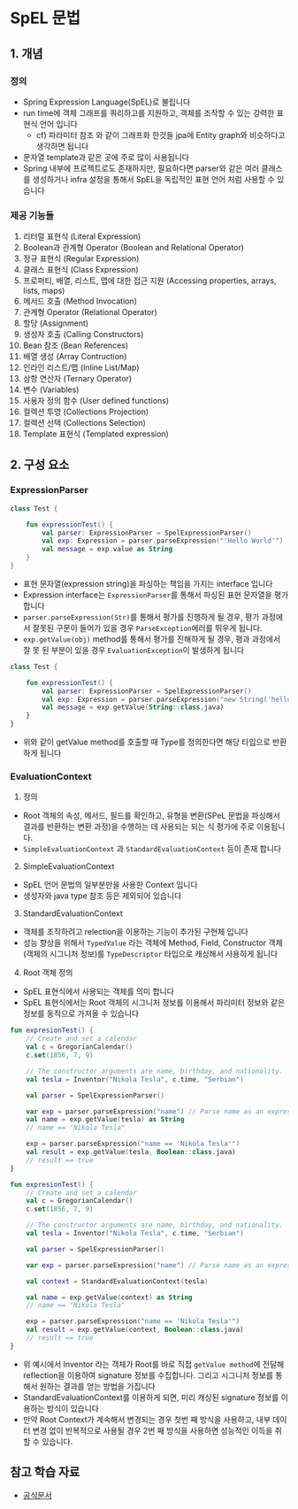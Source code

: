 # SpEL 문법

## 1. 개념

### 정의

- Spring Expression Language(SpEL)로 불립니다
- run time에 객체 그래프를 쿼리하고를 지원하고, 객체를 조작할 수 있는 강력한 표현식 언어 입니다
    - cf) 파라미터 참조 와 같이 그래프화 한것들 jpa에 Entity graph와 비슷하다고 생각하면 됩니다
- 문자열 template과 같은 곳에 주로 많이 사용됩니다
- Spring 내부에 프로젝트로도 존재하지만, 필요하다면 parser와 같은 여러 클래스를 생성하거나 infra 설정을 통해서 SpEL을 독립적인 표현 언어 처럼 사용할 수 있습니다

### 제공 기능들

1. 리터럴 표현식 (Literal Expression)
2. Boolean과 관계형 Operator (Boolean and Relational Operator)
3. 정규 표현식 (Regular Expression)
4. 클래스 표현식 (Class Expression)
5. 프로퍼티, 배열, 리스트, 맵에 대한 접근 지원 (Accessing properties, arrays, lists, maps)
6. 메서드 호출 (Method Invocation)
7. 관계형 Operator (Relational Operator)
8. 할당 (Assignment)
9. 생성자 호출 (Calling Constructors)
10. Bean 참조 (Bean References)
11. 배열 생성 (Array Contruction)
12. 인라인 리스트/맵 (Inline List/Map)
13. 삼항 연산자 (Ternary Operator)
14. 변수 (Variables)
15. 사용자 정의 함수 (User defined functions)
16. 컬렉션 투영 (Collections Projection)
17. 컬렉션 선택 (Collections Selection)
18. Template 표현식 (Templated expression)

## 2. 구성 요소

### ExpressionParser

```kotlin
class Test {

    fun expressionTest() {
        val parser: ExpressionParser = SpelExpressionParser()
        val exp: Expression = parser.parseExpression("'Hello World'")
        val message = exp.value as String
    }
}
```

- 표현 문자열(expression string)을 파싱하는 책임을 가지는 interface 입니다
- Expression interface는 `ExpressionParser`를 통해서 파싱된 표현 문자열을 평가 합니다
- `parser.parseExpression(Str)`를 통해서 평가를 진행하게 될 경우, 평가 과정에서 잘못된 구문이 들어가 있을 경우 `ParseException`에러를 뛰우게 됩니다.
- `exp.getValue(obj)` method를 통해서 평가를 진해하게 될 경우, 평과 과정에서 잘 못 된 부분이 있을 경우 `EvaluationException`이 발생하게 됩니다

```kotlin
class Test {

    fun expressionTest() {
        val parser: ExpressionParser = SpelExpressionParser()
        val exp: Expression = parser.parseExpression("new String('hello world').toUpperCase()")
        val message = exp.getValue(String::class.java)
    }
}
```

- 위와 같이 getValue method를 호출할 때 Type를 정의한다면 해당 타입으로 반환하게 됩니다

### EvaluationContext

1. 정의

- Root 객체의 속성, 메서드, 필드를 확인하고, 유형을 변환(SPeL 문법을 파싱해서 결과를 반환하는 변환 과정)을 수행하는 데 사용되는 되는 식 평가에 주로 이용됩니다.
- `SimpleEvaluationContext` 과 `StandardEvaluationContext` 등이 존재 합니다

2. SimpleEvaluationContext

- SpEL 언어 문법의 일부분만을 사용한 Context 입니다
- 생성자와 java type 참조 등은 제외되어 있습니다

3. StandardEvaluationContext

- 객체를 조작하려고 relection을 이용하는 기능이 추가된 구현체 입니다
- 성능 향상을 위해서 `TypedValue` 라는 객체에 Method, Field, Constructor 객체(객체의 시그니처 정보)를 `TypeDescriptor` 타입으로 캐싱해서 사용하게 됩니다


4. Root 객체 정의

- SpEL 표현식에서 사용되는 객체를 의미 합니다
- SpEL 표현식에서는 Root 객체의 시그니처 정보를 이용해서 파리미터 정보와 같은 정보를 동적으로 가져올 수 있습니다

```kotlin
fun expresionTest() {
    // Create and set a calendar
    val c = GregorianCalendar()
    c.set(1856, 7, 9)

    // The constructor arguments are name, birthday, and nationality.
    val tesla = Inventor("Nikola Tesla", c.time, "Serbian")

    val parser = SpelExpressionParser()

    var exp = parser.parseExpression("name") // Parse name as an expression
    val name = exp.getValue(tesla) as String
    // name == "Nikola Tesla"

    exp = parser.parseExpression("name == 'Nikola Tesla'")
    val result = exp.getValue(tesla, Boolean::class.java)
    // result == true
}
```

```kotlin
fun expresionTest() {
    // Create and set a calendar
    val c = GregorianCalendar()
    c.set(1856, 7, 9)

    // The constructor arguments are name, birthday, and nationality.
    val tesla = Inventor("Nikola Tesla", c.time, "Serbian")

    val parser = SpelExpressionParser()

    var exp = parser.parseExpression("name") // Parse name as an expression

    val context = StandardEvaluationContext(tesla)

    val name = exp.getValue(context) as String
    // name == "Nikola Tesla"

    exp = parser.parseExpression("name == 'Nikola Tesla'")
    val result = exp.getValue(context, Boolean::class.java)
    // result == true
}
```

- 위 예시에서 Inventor 라는 객체가 Root를 바로 직접 `getValue method`에 전달해 reflection을 이용하여 signature 정보를 수집합니다. 그리고 시그니처 정보를 통해서 원하는 결과를 얻는 방법을 가집니다
- StandardEvaluationContext를 이용하게 되면, 미리 캐싱된 signature 정보를 이용하는 방식이 있습니다
- 만약 Root Context가 계속해서 변경되는 경우 첫번 째 방식을 사용하고, 내부 데이터 변경 없이 반복적으로 사용될 경우 2번 째 방식을 사용하면 성능적인 이득을 취할 수 있습니다.

## 참고 학습 자료

- [공식문서](https://docs.spring.io/spring-framework/docs/current/reference/html/core.html#expressions)
